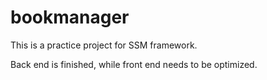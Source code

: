 # bookmanager
This is a practice project for SSM framework.

Back end is finished, while front end needs to be optimized.
